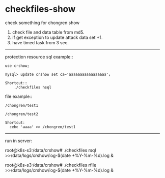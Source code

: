 # checkfiles-show
check something for chongren show 

1. check file and data table from md5.
2. if get exception to update attack data set +1.
3. have timed task from 3 sec.

------------------------
protection resource
sql example:: 

    use crshow;
    
    mysql> update crshow set ca='aaaaaaaaaaaaaaaaa';
    
    Shortcut::
        ./checkfiles hsql
    

file example::

    /chongren/test1
    
    /chongren/test2

    Shortcut:
      ceho 'aaaa' >> /chongren/test1
    
    
------------------------
run in server:

root@k8s-s3:/data/crshow# ./checkfiles rsql >>/data/logs/crshow/log-$(date +\%Y-\%m-\%d).log &

root@k8s-s3:/data/crshow# ./checkfiles rfile >>/data/logs/crshow/log-$(date +\%Y-\%m-\%d).log &
